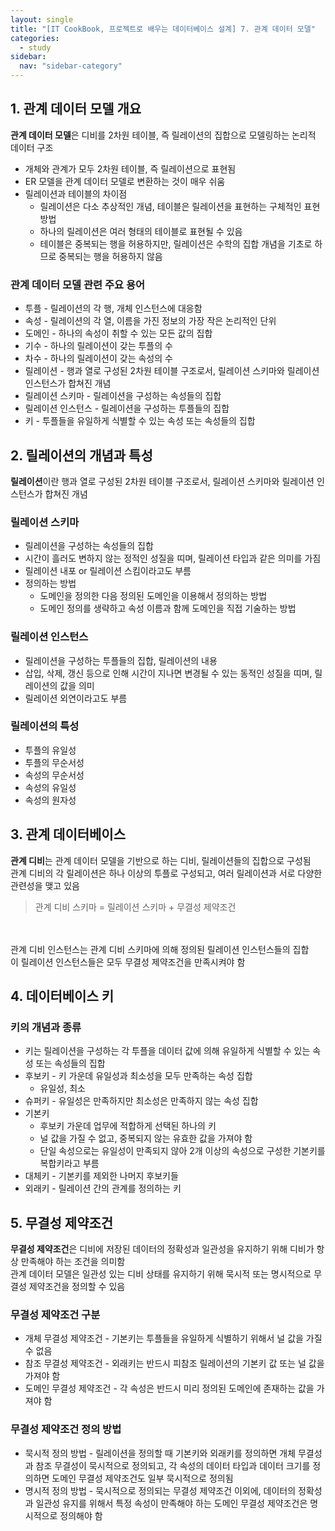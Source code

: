 ```yaml
---
layout: single
title: "[IT CookBook, 프로젝트로 배우는 데이터베이스 설계] 7. 관계 데이터 모델"
categories:
  - study
sidebar:
  nav: "sidebar-category"
---
```


## 1. 관계 데이터 모델 개요

**관계 데이터 모델**은 디비를 2차원 테이블, 즉 릴레이션의 집합으로 모델링하는 논리적 데이터 구조
- 개체와 관계가 모두 2차원 테이블, 즉 릴레이션으로 표현됨
- ER 모델을 관계 데이터 모델로 변환하는 것이 매우 쉬움
- 릴레이션과 테이블의 차이점
  - 릴레이션은 다소 추상적인 개념, 테이블은 릴레이션을 표현하는 구체적인 표현 방법
  - 하나의 릴레이션은 여러 형태의 테이블로 표현될 수 있음
  - 테이블은 중복되는 행을 허용하지만, 릴레이션은 수학의 집합 개념을 기초로 하므로 중복되는 행을 허용하지 않음
 
### 관계 데이터 모델 관련 주요 용어
- 투플 - 릴레이션의 각 행, 개체 인스턴스에 대응함
- 속성 - 릴레이션의 각 열, 이름을 가진 정보의 가장 작은 논리적인 단위
- 도메인 - 하나의 속성이 취할 수 있는 모든 값의 집합
- 기수 - 하나의 릴레이션이 갖는 투플의 수
- 차수 - 하나의 릴레이션이 갖는 속성의 수
- 릴레이션 - 행과 열로 구성된 2차원 테이블 구조로서, 릴레이션 스키마와 릴레이션 인스턴스가 합쳐진 개념
- 릴레이션 스키마 - 릴레이션을 구성하는 속성들의 집합
- 릴레이션 인스턴스 - 릴레이션을 구성하는 투플들의 집합
- 키 - 투플들을 유일하게 식별할 수 있는 속성 또는 속성들의 집합
  

## 2. 릴레이션의 개념과 특성

**릴레이션**이란 행과 열로 구성된 2차원 테이블 구조로서, 릴레이션 스키마와 릴레이션 인스턴스가 합쳐진 개념

### 릴레이션 스키마
- 릴레이션을 구성하는 속성들의 집합
- 시간이 흘러도 변하지 않는 정적인 성질을 띠며, 릴레이션 타입과 같은 의미를 가짐
- 릴레이션 내포 or 릴레이션 스킴이라고도 부름
- 정의하는 방법
  - 도메인을 정의한 다음 정의된 도메인을 이용해서 정의하는 방법
  - 도메인 정의를 생략하고 속성 이름과 함께 도메인을 직접 기술하는 방법
 
### 릴레이션 인스턴스
- 릴레이션을 구성하는 투플들의 집합, 릴레이션의 내용
- 삽입, 삭제, 갱신 등으로 인해 시간이 지나면 변경될 수 있는 동적인 성질을 띠며, 릴레이션의 값을 의미
- 릴레이션 외연이라고도 부름

### 릴레이션의 특성
- 투플의 유일성
- 투플의 무순서성
- 속성의 무순서성
- 속성의 유일성
- 속성의 원자성


## 3. 관계 데이터베이스

**관계 디비**는 관계 데이터 모델을 기반으로 하는 디비, 릴레이션들의 집합으로 구성됨<br />
관계 디비의 각 릴레이션은 하나 이상의 투플로 구성되고, 여러 릴레이션과 서로 다양한 관련성을 맺고 있음<br />

> 관계 디비 스키마 = 릴레이션 스키마 + 무결성 제약조건
<br />
<br />
관계 디비 인스턴스는 관계 디비 스키마에 의해 정의된 릴레이션 인스턴스들의 집합<br />
이 릴레이션 인스턴스들은 모두 무결성 제약조건을 만족시켜야 함


## 4. 데이터베이스 키

### 키의 개념과 종류
- 키는 릴레이션을 구성하는 각 투플을 데이터 값에 의해 유일하게 식별할 수 있는 속성 또는 속성들의 집합
- 후보키 - 키 가운데 유일성과 최소성을 모두 만족하는 속성 집합
  - 유일성, 최소
- 슈퍼키 - 유일성은 만족하지만 최소성은 만족하지 않는 속성 집합
- 기본키
  - 후보키 가운데 업무에 적합하게 선택된 하나의 키
  - 널 값을 가질 수 없고, 중복되지 않는 유효한 값을 가져야 함
  - 단일 속성으로는 유일성이 만족되지 않아 2개 이상의 속성으로 구성한 기본키를 복합키라고 부름
- 대체키 - 기본키를 제외한 나머지 후보키들
- 외래키 - 릴레이션 간의 관계를 정의하는 키 


## 5. 무결성 제약조건

**무결성 제약조건**은 디비에 저장된 데이터의 정확성과 일관성을 유지하기 위해 디비가 항상 만족해야 하는 조건을 의미함<br />
관계 데이터 모델은 일관성 있는 디비 상태를 유지하기 위해 묵시적 또는 명시적으로 무결성 제약조건을 정의할 수 있음

### 무결성 제약조건 구분
- 개체 무결성 제약조건 - 기본키는 투플들을 유일하게 식별하기 위해서 널 값을 가질 수 없음
- 참조 무결성 제약조건 - 외래키는 반드시 피참조 릴레이션의 기본키 값 또는 널 값을 가져야 함
- 도메인 무결성 제약조건 - 각 속성은 반드시 미리 정의된 도메인에 존재하는 값을 가져야 함

### 무결성 제약조건 정의 방법
- 묵시적 정의 방법 - 릴레이션을 정의할 때 기본키와 외래키를 정의하면 개체 무결성과 참조 무결성이 묵시적으로 정의되고, 각 속성의 데이터 타입과 데이터 크기를 정의하면 도메인 무결성 제약조건도 일부 묵시적으로 정의됨
- 명시적 정의 방법 - 묵시적으로 정의되는 무결성 제약조건 이외에, 데이터의 정확성과 일관성 유지를 위해서 특정 속성이 만족해야 하는 도메인 무결성 제약조건은 명시적으로 정의해야 함

